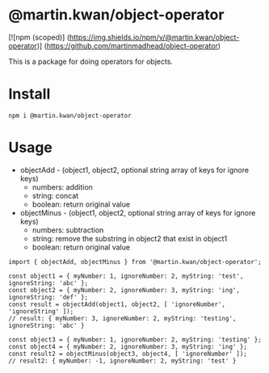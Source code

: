 # @martin.kwan/object-operator

[![npm (scoped)]
(https://img.shields.io/npm/v/@martin.kwan/object-operator)]
(https://github.com/martinmadhead/object-operator)

This is a package for doing operators for objects.

# Install
```
npm i @martin.kwan/object-operator
```

# Usage
- objectAdd - (object1, object2, optional string array of keys for ignore keys)
    - numbers: addition
    - string: concat
    - boolean: return original value
- objectMinus - (object1, object2, optional string array of keys for ignore keys)
    - numbers: subtraction
    - string: remove the substring in object2 that exist in object1
    - boolean: return original value 
```
import { objectAdd, objectMinus } from '@martin.kwan/object-operator';

const object1 = { myNumber: 1, ignoreNumber: 2, myString: 'test', ignoreString: 'abc' };
const object2 = { myNumber: 2, ignoreNumber: 3, myString: 'ing', ignoreString: 'def' };
const result = objectAdd(object1, object2, [ 'ignoreNumber', 'ignoreString' ]);
// result: { myNumber: 3, ignoreNumber: 2, myString: 'testing', ignoreString: 'abc' }

const object3 = { myNumber: 1, ignoreNumber: 2, myString: 'testing' };
const object4 = { myNumber: 2, ignoreNumber: 3, myString: 'ing' };
const result2 = objectMinus(object3, object4, [ 'ignoreNumber' ]);
// result2: { myNumber: -1, ignoreNumber: 2, myString: 'test' }
```
